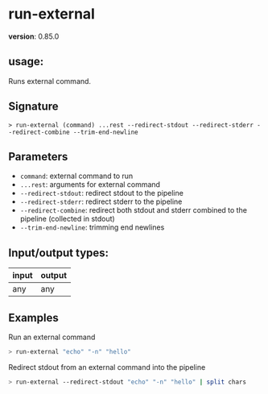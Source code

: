 # run-external

**version**: 0.85.0

## **usage**:

Runs external command.

## Signature

`> run-external (command) ...rest --redirect-stdout --redirect-stderr --redirect-combine --trim-end-newline`

## Parameters

- `command`: external command to run
- `...rest`: arguments for external command
- `--redirect-stdout`: redirect stdout to the pipeline
- `--redirect-stderr`: redirect stderr to the pipeline
- `--redirect-combine`: redirect both stdout and stderr combined to the pipeline (collected in stdout)
- `--trim-end-newline`: trimming end newlines

## Input/output types:

| input | output |
| ----- | ------ |
| any   | any    |

## Examples

Run an external command

```bash
> run-external "echo" "-n" "hello"
```

Redirect stdout from an external command into the pipeline

```bash
> run-external --redirect-stdout "echo" "-n" "hello" | split chars
```
